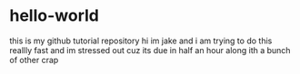 # hello-world
this is my github tutorial repository
hi im jake and i am trying to do this reallly fast and im stressed out cuz its due in half an hour along ith a bunch of other crap
